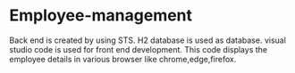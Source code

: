 # Employee-management
Back end is created by using STS.
H2 database is used as database.
visual studio code is used for front end development.
This code displays the employee details in various browser like chrome,edge,firefox.
